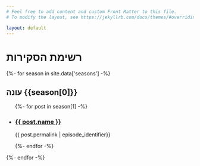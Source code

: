 ```yaml
---
# Feel free to add content and custom Front Matter to this file.
# To modify the layout, see https://jekyllrb.com/docs/themes/#overriding-theme-defaults

layout: default
---
```

<h1>רשימת הסקירות</h1>
{%- for season in site.data['seasons'] -%}
<h2>עונה {{season[0]}}</h2>
<ul class="image-list-small">
    {%- for post in season[1] -%}
    <li>
    <a href="{{ site.baseurl }}{{ post.permalink }}" style="background-image: url('{{ site.baseurl }}/assets/img/reviews/{{ post.permalink | episode_identifier}}/Header.jpg');"></a>
    <div class="details">
        <h3><a href="#">{{ post.name }}</a></h3>
        <p class="image-author">{{ post.permalink | episode_identifier}}</p>
    </div>
    </li>
    {%- endfor -%}
</ul>
{%- endfor -%}



